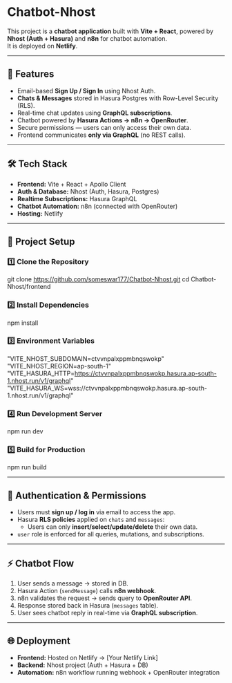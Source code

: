 # Chatbot-Nhost

This project is a **chatbot application** built with **Vite + React**, powered by **Nhost (Auth + Hasura)** and **n8n** for chatbot automation.  
It is deployed on **Netlify**.

---

## 🚀 Features
- Email-based **Sign Up / Sign In** using Nhost Auth.
- **Chats & Messages** stored in Hasura Postgres with Row-Level Security (RLS).
- Real-time chat updates using **GraphQL subscriptions**.
- Chatbot powered by **Hasura Actions → n8n → OpenRouter**.
- Secure permissions — users can only access their own data.
- Frontend communicates **only via GraphQL** (no REST calls).

---

## 🛠️ Tech Stack
- **Frontend:** Vite + React + Apollo Client
- **Auth & Database:** Nhost (Auth, Hasura, Postgres)
- **Realtime Subscriptions:** Hasura GraphQL
- **Chatbot Automation:** n8n (connected with OpenRouter)
- **Hosting:** Netlify

---

## 📂 Project Setup  

### 1️⃣ Clone the Repository
git clone https://github.com/someswar177/Chatbot-Nhost.git
cd Chatbot-Nhost/frontend

### 2️⃣ Install Dependencies
npm install

### 3️⃣ Environment Variables
"VITE_NHOST_SUBDOMAIN=ctvvnpalxppmbnqswokp"
"VITE_NHOST_REGION=ap-south-1"
"VITE_HASURA_HTTP=https://ctvvnpalxppmbnqswokp.hasura.ap-south-1.nhost.run/v1/graphql"
"VITE_HASURA_WS=wss://ctvvnpalxppmbnqswokp.hasura.ap-south-1.nhost.run/v1/graphql"

### 4️⃣ Run Development Server
npm run dev

### 5️⃣ Build for Production
npm run build

---

## 🔐 Authentication & Permissions
- Users must **sign up / log in** via email to access the app.
- Hasura **RLS policies** applied on `chats` and `messages`:
  - Users can only **insert/select/update/delete** their own data.
- `user` role is enforced for all queries, mutations, and subscriptions.

---

## ⚡ Chatbot Flow
1. User sends a message → stored in DB.
2. Hasura Action (`sendMessage`) calls **n8n webhook**.
3. n8n validates the request → sends query to **OpenRouter API**.
4. Response stored back in Hasura (`messages` table).
5. User sees chatbot reply in real-time via **GraphQL subscription**.

---

## 🌐 Deployment
- **Frontend:** Hosted on Netlify → [Your Netlify Link]  
- **Backend:** Nhost project (Auth + Hasura + DB)  
- **Automation:** n8n workflow running webhook + OpenRouter integration  
